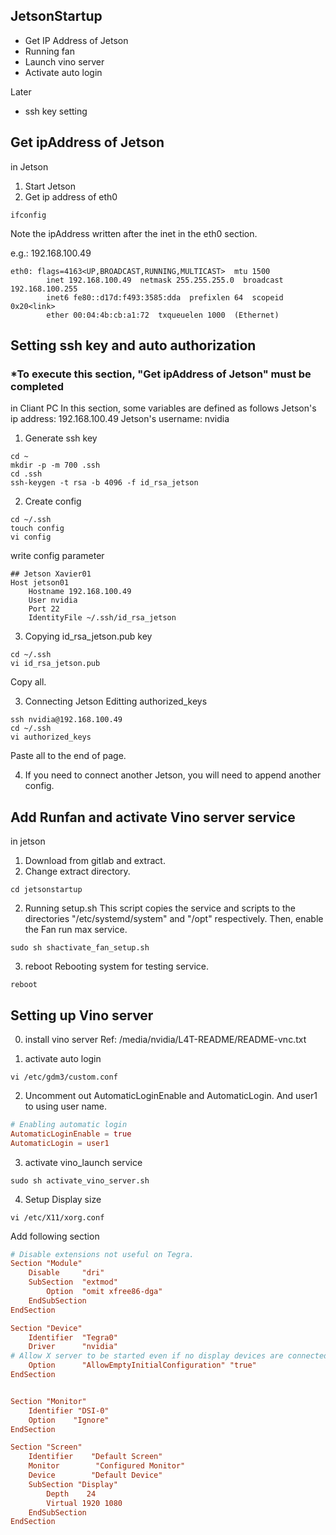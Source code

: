 ## JetsonStartup
- Get IP Address of Jetson
- Running fan
- Launch vino server
- Activate auto login

Later
-  ssh key setting

## Get ipAddress of Jetson
in Jetson
1. Start Jetson
2. Get ip address of eth0
```
ifconfig
```
Note the ipAddress written after the inet in the eth0 section.

e.g.: 192.168.100.49
```
eth0: flags=4163<UP,BROADCAST,RUNNING,MULTICAST>  mtu 1500
        inet 192.168.100.49  netmask 255.255.255.0  broadcast 192.168.100.255
        inet6 fe80::d17d:f493:3585:dda  prefixlen 64  scopeid 0x20<link>
        ether 00:04:4b:cb:a1:72  txqueuelen 1000  (Ethernet)
```


## Setting ssh key and auto authorization
### *To execute this section, "Get ipAddress of Jetson" must be completed
in Cliant PC
In this section, some variables are defined as follows
Jetson's ip address: 192.168.100.49
Jetson's username: nvidia

1. Generate ssh key
```
cd ~
mkdir -p -m 700 .ssh
cd .ssh
ssh-keygen -t rsa -b 4096 -f id_rsa_jetson
```
2. Create config
```
cd ~/.ssh
touch config
vi config
```
write config parameter

```config
## Jetson Xavier01
Host jetson01
    Hostname 192.168.100.49
    User nvidia
    Port 22 
    IdentityFile ~/.ssh/id_rsa_jetson
```
3. Copying id_rsa_jetson.pub key
```
cd ~/.ssh
vi id_rsa_jetson.pub
```
Copy all.


3. Connecting Jetson
Editting authorized_keys
```
ssh nvidia@192.168.100.49
cd ~/.ssh
vi authorized_keys
```
Paste all to the end of page.

4. If you need to connect another Jetson, you will need to append another config.


## Add Runfan and activate Vino server service
in jetson

1. Download from gitlab and extract.
2. Change extract directory.
```
cd jetsonstartup
```
2. Running setup.sh
This script copies the service and scripts to the directories "/etc/systemd/system" and "/opt" respectively. 
Then, enable the Fan run max service.

```
sudo sh shactivate_fan_setup.sh
```
3. reboot
Rebooting system for testing service.
```
reboot
```


## Setting up Vino server

0. install vino server
Ref: /media/nvidia/L4T-README/README-vnc.txt

1. activate auto login

```
vi /etc/gdm3/custom.conf
```

2. Uncomment out AutomaticLoginEnable and AutomaticLogin. And user1 to using user name.

```custom.conf
# Enabling automatic login
AutomaticLoginEnable = true
AutomaticLogin = user1
```

3. activate vino_launch service

```
sudo sh activate_vino_server.sh
```

4. Setup Display size

```
vi /etc/X11/xorg.conf
```
Add following section

```/etc/X11/xorg.conf
# Disable extensions not useful on Tegra.
Section "Module"
    Disable     "dri"
    SubSection  "extmod"
        Option  "omit xfree86-dga"
    EndSubSection
EndSection

Section "Device"
    Identifier  "Tegra0"
    Driver      "nvidia"
# Allow X server to be started even if no display devices are connected.
    Option      "AllowEmptyInitialConfiguration" "true"
EndSection


Section "Monitor"
    Identifier "DSI-0"
    Option    "Ignore"
EndSection

Section "Screen"
    Identifier    "Default Screen"
    Monitor        "Configured Monitor"
    Device        "Default Device"
    SubSection "Display"
        Depth    24
        Virtual 1920 1080
    EndSubSection
EndSection
```
